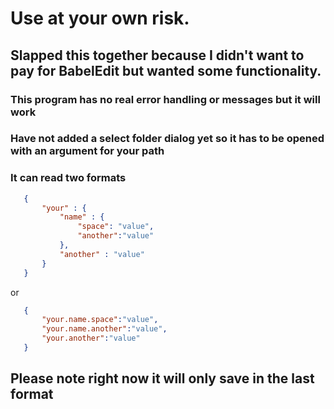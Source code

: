 
# Use at your own risk.

## Slapped this together because I didn't want to pay for BabelEdit but wanted some functionality.

### This program has no real error handling or messages but it will work

### Have not added a select folder dialog yet so it has to be opened with an argument for your path

### It can read two formats
```json
   {
       "your" : {
           "name" : {
               "space": "value",
               "another":"value"
           },
           "another" : "value"
       }
   }
```

or
```json
   {
       "your.name.space":"value",
       "your.name.another":"value",
       "your.another":"value"
   }
```

## Please note right now it will only save in the last format
